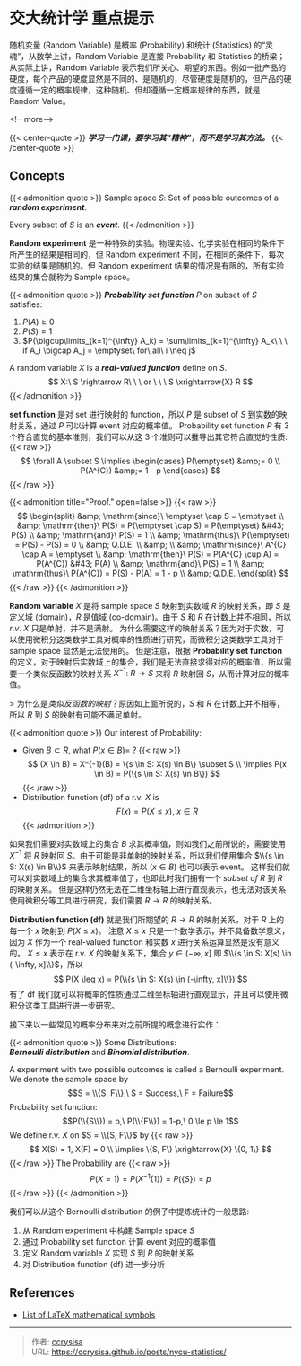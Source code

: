 # 交大统计学 重点提示


随机变量 (Random Variable) 是概率 (Probability) 和统计 (Statistics) 的“灵魂”，从数学上讲，Random Variable 是连接 Probability 和 Statistics 的桥梁；从实际上讲，Random Variable 表示我们所关心、期望的东西。例如一批产品的硬度，每个产品的硬度显然是不同的、是随机的，尽管硬度是随机的，但产品的硬度遵循一定的概率规律，这种随机、但却遵循一定概率规律的东西，就是 Random Value。

&lt;!--more--&gt;

{{&lt; center-quote &gt;}}
***学习一门课，要学习其“精神”，而不是学习其方法。***
{{&lt; /center-quote &gt;}}

## Concepts

{{&lt; admonition quote &gt;}}
Sample space $S$: Set of possible outcomes of a ***random experiment***.

Every subset of $S$ is an ***event***.
{{&lt; /admonition &gt;}}

**Random experiment** 是一种特殊的实验。物理实验、化学实验在相同的条件下所产生的结果是相同的，但 Random experiment 不同，在相同的条件下，每次实验的结果是随机的。但 Random experiment 结果的情况是有限的，所有实验结果的集合就称为 Sample space。

{{&lt; admonition quote &gt;}}
***Probability set function*** $P$ on subset of $S$ satisfies:
1. $P(A) \geq 0$
2. $P(S) = 1$
3. $P(\bigcup\limits_{k=1}^{\infty} A_k) = \sum\limits_{k=1}^{\infty} A_k\ \ \ if A_i \bigcap A_j = \emptyset\ for\ all\ i \neq j$

A random variable $X$ is a ***real-valued function*** define on $S$.
$$
X:\ S \rightarrow R\ \ \ or \ \ \ S \xrightarrow{X} R
$$
{{&lt; /admonition &gt;}}

**set function** 是对 set 进行映射的 function，所以 $P$ 是 subset of $S$ 到实数的映射关系，通过 $P$ 可以计算 event 对应的概率值。
Probability set function $P$ 有 3 个符合直觉的基本准则，我们可以从这 3 个准则可以推导出其它符合直觉的性质:
{{&lt; raw &gt;}}
$$
\forall A \subset S \implies
\begin{cases}
  P(\emptyset) &amp;= 0 \\
  P(A^{C}) &amp;= 1 - p
\end{cases}
$$
{{&lt; /raw &gt;}}

{{&lt; admonition title=&#34;Proof.&#34; open=false &gt;}}
{{&lt; raw &gt;}}
$$
\begin{split}
&amp; \mathrm{since}\ \emptyset \cap S = \emptyset \\
&amp; \mathrm{then}\ P(S) = P(\emptyset \cap S) = P(\emptyset) &#43; P(S) \\
&amp; \mathrm{and}\ P(S) = 1 \\
&amp; \mathrm{thus}\ P(\emptyset) = P(S) - P(S) = 0 \\
&amp; Q.D.E. \\
&amp; \\
&amp; \mathrm{since}\ A^{C} \cap A = \emptyset \\
&amp; \mathrm{then}\ P(S) = P(A^{C} \cup A) = P(A^{C}) &#43; P(A) \\
&amp; \mathrm{and}\ P(S) = 1 \\
&amp; \mathrm{thus}\ P(A^{C}) = P(S) - P(A) = 1 - p \\
&amp; Q.D.E.
\end{split}
$$
{{&lt; /raw &gt;}}
{{&lt; /admonition &gt;}}



**Random variable** $X$ 是将 sample space $S$ 映射到实数域 $R$ 的映射关系，即 $S$ 是定义域 (domain)，$R$ 是值域 (co-domain)。由于 $S$ 和 $R$ 在计数上并不相同，所以 $r.v.\ X$ 只是单射，并不是满射。
为什么需要这样的映射关系？因为对于实数，可以使用微积分这类数学工具对概率的性质进行研究，而微积分这类数学工具对于 sample space 显然是无法使用的。
但是注意，根据 **Probability set function** 的定义，对于映射后实数域上的集合，我们是无法直接求得对应的概率值，所以需要一个类似反函数的映射关系 $X^{-1}:\ R \rightarrow S$ 来将 $R$ 映射回 $S$，从而计算对应的概率值。

&gt; 为什么是*类似反函数的映射*？原因如上面所说的，$S$ 和 $R$ 在计数上并不相等，所以 $R$ 到 $S$ 的映射有可能不满足单射。

{{&lt; admonition quote &gt;}}
Our interest of Probability:
- Given $B \subset R$, what $P(x \in B) =\ ?$
  {{&lt; raw &gt;}}
  $$
  (X \in B) = X^{-1}(B) = \{s \in S: X(s) \in B\} \subset S \\
  \implies P(x \in B) = P(\{s \in S: X(s) \in B\})
  $$
  {{&lt; /raw &gt;}}
- Distribution function (df) of a r.v. $X$ is
  $$
  F(x) = P(X \leq x),\ x \in R
  $$
{{&lt; /admonition &gt;}}

如果我们需要对实数域上的集合 $B$ 求其概率值，则如我们之前所说的，需要使用 $X^{-1}$ 将 $R$ 映射回 $S$。由于可能是非单射的映射关系，所以我们使用集合 $\\{s \in S: X(s) \in B\\}$ 来表示映射结果，所以 $(x \in B)$ 也可以表示 event。
这样我们就可以对实数域上的集合求其概率值了，也即此时我们拥有一个 $subset\ of\ R$ 到 $R$ 的映射关系。
但是这样仍然无法在二维坐标轴上进行直观表示，也无法对该关系使用微积分等工具进行研究，我们需要 $R \rightarrow R$ 的映射关系。

**Distribution function (df)** 就是我们所期望的 $R \rightarrow R$ 的映射关系，对于 $R$ 上的每一个 $x$ 映射到 $P(X \leq x)$。
注意 $X \leq x$ 只是一个数学表示，并不具备数学意义，因为 $X$ 作为一个 real-valued function 和实数 $x$ 进行关系运算显然是没有意义的。
$X \leq x$ 表示在 r.v. $X$ 的映射关系下，集合 $y \in (-\infty, x]$ 即 $\\{s \in S: X(s) \in (-\infty, x]\\}$，所以 
$$
P(X \leq x) = P(\\{s \in S: X(s) \in (-\infty, x]\\})
$$
有了 df 我们就可以将概率的性质通过二维坐标轴进行直观显示，并且可以使用微积分这类工具进行进一步研究。

接下来以一些常见的概率分布来对之前所提的概念进行实作：

{{&lt; admonition quote &gt;}}
Some Distributions:   
***Bernoulli distribution*** and ***Binomial distribution***.   

A experiment with two possible outcomes is called a Bernoulli experiment.
We denote the sample space by 
$$S = \\{S, F\\},\ S = Success,\ F = Failure$$
Probability set function: 
$$P(\\{S\\}) = p,\ P(\\{F\\}) = 1-p,\ 0 \le p \le 1$$
We define r.v. $X$ on $S = \\{S, F\\}$ by
{{&lt; raw &gt;}}
$$
X(S) = 1, X(F) = 0 \\
\implies \{S, F\} \xrightarrow{X} \{0, 1\}
$$
{{&lt; /raw &gt;}}
The Probability are
{{&lt; raw &gt;}}
$$
P(X = 1) = P(X^{-1}\{1\}) = P(\{S\}) = p
$$
{{&lt; /raw &gt;}}
{{&lt; /admonition &gt;}}

我们可以从这个 Bernoulli distribution 的例子中提炼统计的一般思路:
1. 从 Random experiment 中构建 Sample space $S$
2. 通过 Probability set function 计算 event 对应的概率值
3. 定义 Random variable $X$ 实现 $S$ 到 $R$ 的映射关系
4. 对 Distribution function (df) 进一步分析

## References

- [List of LaTeX mathematical symbols](https://oeis.org/wiki/List_of_LaTeX_mathematical_symbols)


---

> 作者: [ccrysisa](https://github.com/ccrysisa)  
> URL: https://ccrysisa.github.io/posts/nycu-statistics/  

